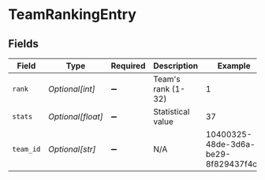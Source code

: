 # TeamRankingEntry


## Fields

| Field                                | Type                                 | Required                             | Description                          | Example                              |
| ------------------------------------ | ------------------------------------ | ------------------------------------ | ------------------------------------ | ------------------------------------ |
| `rank`                               | *Optional[int]*                      | :heavy_minus_sign:                   | Team's rank (1-32)                   | 1                                    |
| `stats`                              | *Optional[float]*                    | :heavy_minus_sign:                   | Statistical value                    | 37                                   |
| `team_id`                            | *Optional[str]*                      | :heavy_minus_sign:                   | N/A                                  | 10400325-48de-3d6a-be29-8f829437f4c8 |